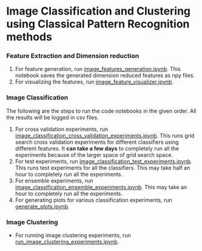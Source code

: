 # Image Classification and Clustering using Classical Pattern Recognition methods

### Feature Extraction and Dimension reduction
1. For feature generation, run [image_features_generation.ipynb](image_features_generation.ipynb). This notebook saves the generated dimension reduced features as npy files.
2. For visualizing the features, run [image_feature_visualizer.ipynb](image_feature_visualizer.ipynb).

### Image Classification
The following are the steps to run the code notebooks in the given order.  All the results will be logged in csv files.
1. For cross validation experiments, run [image_classification_cross_validation_experiments.ipynb](image_classification_cross_validation_experiments.ipynb). This runs grid search cross validation experiments for different classifiers using different features. It **can take a few days** to completely run all the experiments because of the larger space of grid search space.
2. For test experiments, run [image_classification_test_experiments.ipynb](image_classification_test_experiments.ipynb). This runs test experiments for all the classifiers. This may take half an hour to completely run all the experiments.
3. For ensemble experiments, run [image_classification_ensemble_experiments.ipynb](image_classification_ensemble_experiments.ipynb). This may take an hour to completely run all the experiments.
4. For generating plots for various classification experiments, run [generate_plots.ipynb](generate_plots.ipynb).

### Image Clustering
* For running image clustering experiments, run [run_image_clustering_experiments.ipynb](run_image_clustering_experiments.ipynb).
